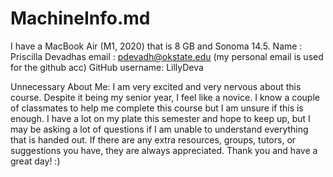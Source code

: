 # MachineInfo.md
I have a MacBook Air (M1, 2020) that is 8 GB and Sonoma 14.5.
Name : Priscilla Devadhas
email : pdevadh@okstate.edu (my personal email is used for the github acc)
GitHub username: LillyDeva

Unnecessary About Me: I am very excited and very nervous about this course. Despite it being my senior year, I feel like a novice. I know a couple of classmates to help me complete this course but I am unsure if this is enough. I have a lot on my plate this semester and hope to keep up, but I may be asking a lot of questions if I am unable to understand everything that is handed out. If there are any extra resources, groups, tutors, or suggestions you have, they are always appreciated. Thank you and have a great day! :)

